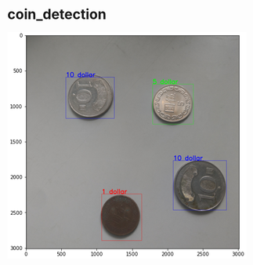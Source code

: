 # coin_detection
![image](https://github.com/hank8427/coin_detection/blob/main/coin_detection_test03.png)
